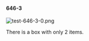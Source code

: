 #### 646-3
![test-646-3-0.png](https://github.com/lil-lab/nlvr/raw/master/nlvr/test/images/0/test-646-3-0.png "test-646-3-0.png")

There is a box with only 2 items.